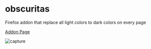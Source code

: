 # obscuritas
Firefox addon that replace all light colors to dark colors on every page

[Addon Page](https://addons.mozilla.org/en-US/firefox/addon/obscuritas-dark-theme/)

![capture](https://github.com/caramelopardalis/obscuritas/blob/master/obscuritas-capture.gif)
